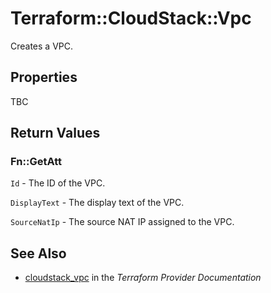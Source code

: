 # Terraform::CloudStack::Vpc

Creates a VPC.

## Properties

TBC

## Return Values

### Fn::GetAtt

`Id` - The ID of the VPC.

`DisplayText` - The display text of the VPC.

`SourceNatIp` - The source NAT IP assigned to the VPC.

## See Also

* [cloudstack_vpc](https://www.terraform.io/docs/providers/cloudstack/r/vpc.html) in the _Terraform Provider Documentation_